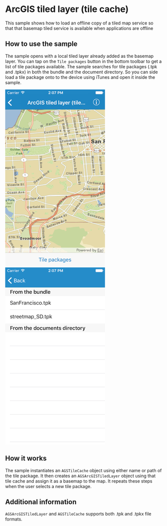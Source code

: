 # ArcGIS tiled layer (tile cache)

This sample shows how to load an offline copy of a tiled map service so
that that basemap tiled service is available when applications are
offline

## How to use the sample

The sample opens with a local tiled layer already added as the basemap
layer. You can tap on the `Tile packages` button in the bottom toolbar
to get a list of tile packages available. The sample searches for tile
packages (.tpk and .tpkx) in both the bundle and the document directory.
So you can side load a tile package onto to the device using iTunes and
open it inside the sample.

![](image1.png) ![](image2.png)

## How it works

The sample instantiates an `AGSTileCache` object using either name or
path of the tile package. It then creates an `AGSArcGISTiledLayer`
object using that tile cache and assign it as a basemap to the map. It
repeats these steps when the user selects a new tile package.

## Additional information

`AGSArcGISTiledLayer` and `AGSTileCache` supports both .tpk and .tpkx
file formats.
